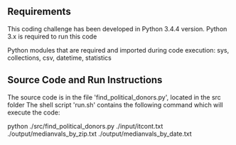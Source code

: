 
Requirements
------------
This coding challenge has been developed in Python 3.4.4 version.
Python 3.x is required to run this code

Python modules that are required and imported during code execution:
sys,
collections,
csv,
datetime,
statistics

Source Code and Run Instructions
--------------------------------
The source code is in the file 'find_political_donors.py', located in the src folder
The shell script 'run.sh' contains the following command which will execute the code:

python ./src/find_political_donors.py ./input/itcont.txt ./output/medianvals_by_zip.txt ./output/medianvals_by_date.txt

